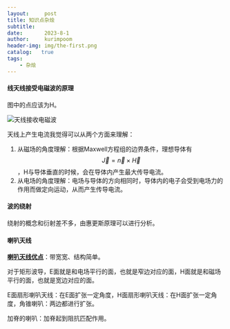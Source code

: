 ```yaml
---
layout:     post
title: 知识点杂烩
subtitle:   
date:       2023-8-1
author:     kurimpoom
header-img: img/the-first.png
catalog:   true
tags: 
    - 杂烩
---
```


#### 线天线接受电磁波的原理

图中的点应该为H。

![天线接收电磁波](https://s1.ax1x.com/2023/08/01/pPC4dVH.png)

天线上产生电流我觉得可以从两个方面来理解：

1. 从磁场的角度理解：根据Maxwell方程组的边界条件，理想导体有$$\overrightarrow J  = \overrightarrow n  \times \overrightarrow H $$，H与导体垂直的时候，会在导体内产生最大传导电流。
2. 从电场的角度理解：电场与导体的方向相同时，导体内的电子会受到电场力的作用而做定向运动，从而产生传导电流。



#### 波的绕射

绕射的概念和衍射差不多，由惠更斯原理可以进行分析。

#### 喇叭天线

[**喇叭天线优点**](https://zhuanlan.zhihu.com/p/619385845)：带宽宽、结构简单。

对于矩形波导，E面就是和电场平行的面，也就是窄边对应的面，H面就是和磁场平行的面，也就是宽边对应的面。

E面扇形喇叭天线：在E面扩张一定角度，H面扇形喇叭天线：在H面扩张一定角度，角锥喇叭：两边都进行扩张。

加脊的喇叭：加脊起到阻抗匹配作用。

